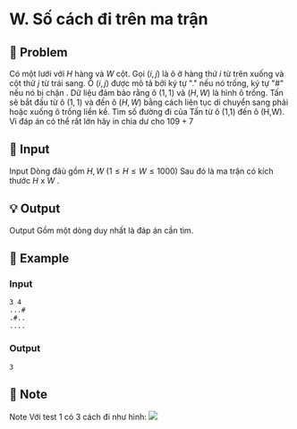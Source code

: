 # W. Số cách đi trên ma trận

## 📖 Problem

Có một lưới với
$H$
hàng và
$W$
cột. Gọi
$(i,j)$
là ô ở hàng thứ
$i$
từ trên xuống và cột thứ
$j$
từ trái sang. Ô
$(i,j)$
được mô tả bởi ký tự "." nếu nó trống, ký tự "#" nếu nó bị chặn . Dữ liệu đảm bảo rằng ô
$(1, 1)$
và
$(H,W)$
là hình ô trống.
Tấn sẽ bắt đầu từ ô
$(1, 1)$
và đến ô
$(H,W)$
bằng cách liên tục di chuyển sang phải hoặc xuống ô trống liền kề.
Tìm số đường đi của Tấn từ ô (1,1) đến ô (H,W). Vì đáp án có thể rất lớn hãy in chia dư cho
$109+ 7$


## 🧩 Input

Input
Dòng đâù gồm
$H,W$
$(1 ≤H≤W≤ 1000)$
Sau đó là ma trận có kích thước
$H$
x
$W$
.


## 💡 Output

Output
Gồm một dòng duy nhất là đáp án cần tìm.


## 🧠 Example

### Input

```text
3 4
...#
.#..
....
```

### Output

```text
3
```



## 📝 Note

Note
Với test
$1$
có
$3$
cách đi như hình:
![](https://espresso.codeforces.com/f8c334ab6da1c7587b2afd6c816f5728c034c9a7.png)

